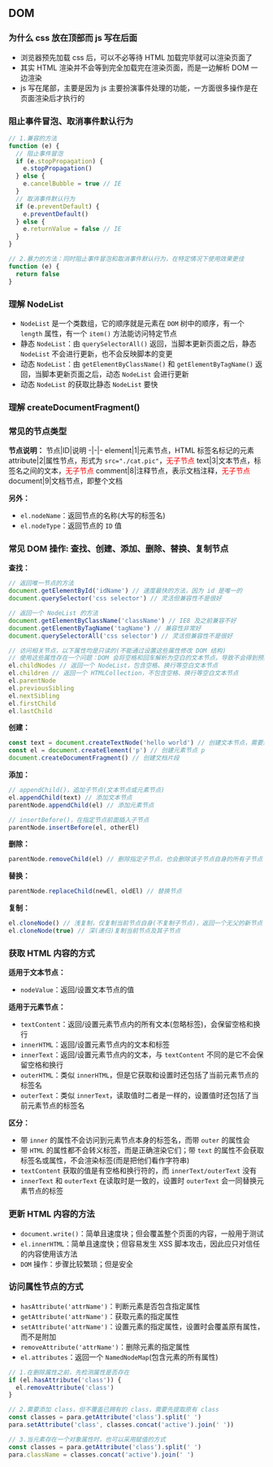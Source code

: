 ## DOM

### 为什么 css 放在顶部而 js 写在后面

+ 浏览器预先加载 css 后，可以不必等待 HTML 加载完毕就可以渲染页面了
+ 其实 HTML 渲染并不会等到完全加载完在渲染页面，而是一边解析 DOM 一边渲染
+ js 写在尾部，主要是因为 js 主要扮演事件处理的功能，一方面很多操作是在页面渲染后才执行的

### 阻止事件冒泡、取消事件默认行为

```js
// 1.兼容的方法
function (e) {
  // 阻止事件冒泡
  if (e.stopPropagation) {
    e.stopPropagation()
  } else {
    e.cancelBubble = true // IE
  }
  // 取消事件默认行为
  if (e.preventDefault) {
    e.preventDefault()
  } else {
    e.returnValue = false // IE
  }
}

// 2.暴力的方法：同时阻止事件冒泡和取消事件默认行为，在特定情况下使用效果更佳
function (e) {
  return false
}
```

### 理解 NodeList

+ `NodeList` 是一个类数组，它的顺序就是元素在 `DOM` 树中的顺序，有一个 `length` 属性，有一个 `item()` 方法能访问特定节点
+ 静态 `NodeList`：由 `querySelectorAll()` 返回，当脚本更新页面之后，静态 `NodeList` 不会进行更新，也不会反映脚本的变更
+ 动态 `NodeList`：由 `getElementByClassName()` 和 `getElementByTagName()` 返回，当脚本更新页面之后，动态 `NodeList` 会进行更新
+ 动态 `NodeList` 的获取比静态 `NodeList` 要快

### 理解 createDocumentFragment()

### 常见的节点类型

**节点说明：**
节点|ID|说明
-|-|-
element|1|元素节点，HTML 标签名标记的元素
attribute|2|属性节点，形式为 `src="./cat.pic"`，<font color="red">无子节点</font>
text|3|文本节点，标签名之间的文本，<font color="red">无子节点</font>
comment|8|注释节点，表示文档注释，<font color="red">无子节点</font>
document|9|文档节点，即整个文档

**另外：**
+ `el.nodeName`：返回节点的名称(大写的标签名)
+ `el.nodeType`：返回节点的 `ID` 值

### 常见 DOM 操作: 查找、创建、添加、删除、替换、复制节点

**查找：**
```js
// 返回唯一节点的方法
document.getElementById('idName') // 速度最快的方法，因为 id 是唯一的
document.querySelector('css selector') // 灵活但兼容性不是很好

// 返回一个 NodeList 的方法
document.getElementByClassName('className') // IE8 及之前兼容不好
document.getElementByTagName('tagName') // 兼容性非常好
document.querySelectorAll('css selector') // 灵活但兼容性不是很好

// 访问相关节点，以下属性均是只读的(不能通过设置这些属性修改 DOM 结构)
// 使用这些属性存在一个问题：DOM 会将空格和回车解析为空白的文本节点，导致不会得到预期的结果；这也是 jQuery 受欢迎的原因之一
el.childNodes // 返回一个 NodeList，包含空格、换行等空白文本节点
el.children // 返回一个 HTMLCollection，不包含空格、换行等空白文本节点
el.parentNode
el.previousSibling
el.nextSibling
el.firstChild
el.lastChild
```

**创建：**
```js
const text = document.createTextNode('hello world') // 创建文本节点，需要添加到元素节点
const el = document.createElement('p') // 创建元素节点 p
document.createDocumentFragment() // 创建文档片段
```

**添加：**
```js
// appendChild()，追加子节点(文本节点或元素节点)
el.appendChild(text) // 添加文本节点
parentNode.appendChild(el) // 添加元素节点

// insertBefore()，在指定节点前面插入子节点
parentNode.insertBefore(el, otherEl)
```

**删除：**
```js
parentNode.removeChild(el) // 删除指定子节点，也会删除该子节点自身的所有子节点
```

**替换：**
```js
parentNode.replaceChild(newEl, oldEl) // 替换节点
```

**复制：**
```js
el.cloneNode() // 浅复制，仅复制当前节点自身(不复制子节点)，返回一个无父的新节点
el.cloneNode(true) // 深(递归)复制当前节点及其子节点
```

### 获取 HTML 内容的方式

**适用于文本节点：**
+ `nodeValue`：返回/设置文本节点的值

**适用于元素节点：**
+ `textContent`：返回/设置元素节点内的所有文本(忽略标签)，会保留空格和换行
+ `innerHTML`：返回/设置元素节点内的文本和标签
+ `innerText`：返回/设置元素节点内的文本，与 `textContent` 不同的是它不会保留空格和换行
+ `outerHTML`：类似 `innerHTML`，但是它获取和设置时还包括了当前元素节点的标签名
+ `outerText`：类似 `innerText`，读取值时二者是一样的，设置值时还包括了当前元素节点的标签名

**区分：**
+ 带 `inner` 的属性不会访问到元素节点本身的标签名，而带 `outer` 的属性会
+ 带 `HTML` 的属性都不会转义标签，而是正确渲染它们；带 `text` 的属性不会获取标签名或属性，不会渲染标签(而是把他们看作字符串)
+ `textContent` 获取的值是有空格和换行符的，而 `innerText/outerText` 没有
+ `innerText` 和 `outerText` 在读取时是一致的，设置时 `outerText` 会一同替换元素节点的标签

### 更新 HTML 内容的方法

+ `document.write()`：简单且速度块；但会覆盖整个页面的内容，一般用于测试
+ `el.innerHTML`：简单且速度快；但容易发生 XSS 脚本攻击，因此应只对信任的内容使用该方法 
+ `DOM` 操作：步骤比较繁琐；但是安全

### 访问属性节点的方式

+ `hasAttribute('attrName')`：判断元素是否包含指定属性
+ `getAttribute('attrName')`：获取元素的指定属性
+ `setAttribute('attrName')`：设置元素的指定属性，设置时会覆盖原有属性，而不是附加
+ `removeAttribute('attrName')`：删除元素的指定属性
+ `el.attributes`：返回一个 `NamedNodeMap`(包含元素的所有属性)

```js
// 1.在删除属性之前，先检测属性是否存在
if (el.hasAttribute('class')) {
  el.removeAttribute('class')
}

// 2.需要添加 class，但不覆盖已拥有的 class，需要先提取原有 class
const classes = para.getAttribute('class').split(' ')
para.setAttribute('class', classes.concat('active').join(' '))

// 3.当元素存在一个对象属性时，也可以采用赋值的方式
const classes = para.getAttribute('class').split(' ')
para.className = classes.concat('active').join(' ')
```